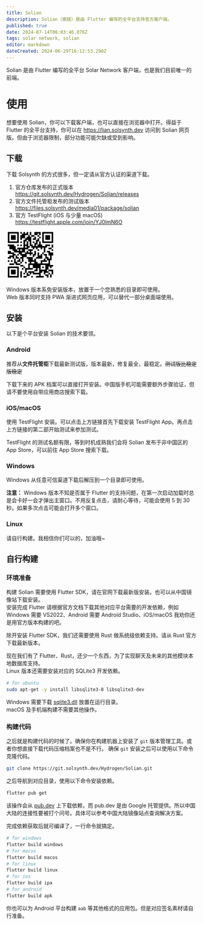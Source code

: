 ```yaml
---
title: Solian
description: Solian（索链）是由 Flutter 编写的全平台支持官方客户端。
published: true
date: 2024-07-14T06:03:46.076Z
tags: solar network, solian
editor: markdown
dateCreated: 2024-06-29T16:12:53.290Z
---
```


Solian 是由 Flutter 编写的全平台 Solar Network 客户端，也是我们目前唯一的前端。

# 使用

想要使用 Solian，你可以下载客户端，也可以直接在浏览器中打开。得益于 Flutter 的全平台支持，你可以在 https://lian.solsynth.dev 访问到 Solian 网页版。但由于浏览器限制，部分功能可能欠缺或受到影响。

## 下载

下载 Solsynth 的方式很多，但一定请从官方认证的渠道下载。

1. 官方仓库发布的正式版本 https://git.solsynth.dev/Hydrogen/Solian/releases
2. 官方文件托管柜发布的测试版本 https://files.solsynth.dev/media01/package/solian
3. 官方 TestFlight (iOS 与少量 macOS) https://testflight.apple.com/join/YJ0lmN6O

<img width="128" height="128" alt="testflight qrcode" src="/testflight_qrcode.png">

Windows 版本系免安装版本，放置于一个您熟悉的目录即可使用。  
Web 版本同时支持 PWA 渐进式网页应用，可以替代一部分桌面端使用。

## 安装

以下是个平台安装 Solian 的技术要领。

### Android

推荐从**文件托管柜**下载最新测试版，版本最新，修复最全，最稳定。~~测试版比稳定版稳定~~

下载下来的 APK 档案可以直接打开安装。中国版手机可能需要额外步骤验证，但请不要使用自带应用商店搜索下载。

### iOS/macOS

使用 TestFlight 安装。可以点击上方链接首先下载安装 TestFlight App。再点击上方链接的第二部开始测试来参加测试。

TestFlight 的测试名额有限，等到时机成熟我们会将 Solian 发布于非中国区的 App Store，可以前往 App Store 搜索下载。

### Windows

Windows 从任意可信渠道下载后解压到一个目录即可使用。

**注意：** Windows 版本不知是否属于 Flutter 的支持问题，在第一次启动加载时总是会卡好一会才弹出主窗口。不用反复点击，请耐心等待，可能会使用 5 到 30 秒。如果多次点击可能会打开多个窗口。

### Linux

请自行构建。我相信你们可以的，加油哦~

## 自行构建

### 环境准备

构建 Solian 需要使用 Flutter SDK，请在官网下载最新版安装。也可以从中国镜像站下载安装。  
安装完成 Flutter 请根据官方文档下载其他对应平台需要的开发依赖，例如 Windows 需要 VS2022、Android 需要 Android Studio、iOS/macOS 我劝你还是用官方版本构建的吧。

除开安装 Flutter SDK，我们还需要使用 Rust 做系统级依赖支持。请从 Rust 官方下载最新版本。

现在我们有了 Flutter、Rust，还少一个东西，为了实现聊天及未来的其他模块本地数据库支持。  
Linux 版本还需要安装对应的 SQLite3 开发依赖。

```sh
# for ubuntu
sudo apt-get -y install libsqlite3-0 libsqlite3-dev
```

Windows 需要下载 [sqlite3.dll](https://github.com/tekartik/sqflite/raw/master/sqflite_common_ffi/lib/src/windows/sqlite3.dll) 放置在运行目录。  
macOS 及手机端构建不需要其他操作。

### 构建代码

之后就是构建代码的时候了。确保你在构建机器上安装了 `git` 版本管理工具。或者你想直接下载代码压缩档案也不是不行。
确保 `git` 安装之后可以使用以下命令克隆代码。

```sh
git clone https://git.solsynth.dev/Hydrogen/Solian.git
```

之后导航到对应目录，使用以下命令安装依赖。

```sh
flutter pub get
```

该操作会从 [pub.dev](https://pub.dev) 上下载依赖，而 pub.dev 是由 Google 托管提供。所以中国大陆的连接性要被打个问号。具体可以参考中国大陆镜像站点查询解决方案。

完成依赖获取后就可编译了，一行命令就搞定。

```sh
# for windows
flutter build windows
# for macos
flutter build macos
# for linux
flutter build linux
# for ios
flutter build ipa
# for android
flutter build apk
```

你也可以为 Android 平台构建 `aab` 等其他格式的应用包。但是对应签名素材请自行准备。